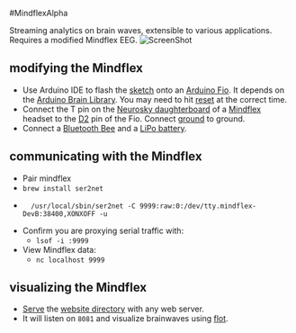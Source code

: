 #MindflexAlpha

Streaming analytics on brain waves, extensible to various applications.  Requires a modified Mindflex EEG.
![ScreenShot](http://xbarr.me/mindflexalpha.png)
## modifying the Mindflex

* Use Arduino IDE to flash the [sketch](https://github.com/calebbarr/MindflexAlpha/blob/master/embedded/MindflexAlphaArduinoSketch.pde) onto an [Arduino Fio](http://arduino.cc/en/Main/ArduinoBoardFio).  It depends on the [Arduino Brain Library](https://github.com/kitschpatrol/Brain).  You may need to hit [reset](http://stackoverflow.com/a/20735393/1215687) at the correct time.
* Connect the T pin on the [Neurosky daughterboard](http://frontiernerds.com/files/imagecache/full-screen/t-pin-soldered.jpg) of a [Mindflex](http://www.ebay.com/sch/i.html?_from=R40&_trksid=p2050601.m570.l1313.TR0.TRC0.H0.Xmindflex+duel+replacement+headset&_nkw=mindflex+duel+replacement+headset&_sacat=0) headset to the [D2](http://www.instructables.com/file/F49LH28GZLW9939) pin of the Fio.  Connect [ground](http://frontiernerds.com/files/imagecache/full-column/4492255397_b86e4a8b56_o.jpg) to ground.
* Connect a [Bluetooth Bee](http://www.seeedstudio.com/depot/Bluetooth-Bee-p-598.html) and a [LiPo battery](https://www.sparkfun.com/products/731).

## communicating with the Mindflex
* 	Pair mindflex
* 	`brew install ser2net`
*		/usr/local/sbin/ser2net -C 9999:raw:0:/dev/tty.mindflex-DevB:38400,XONXOFF -u
* 	Confirm you are proxying serial traffic with: 
	* 	`lsof -i :9999`
* 	View Mindflex data:
	* 	`nc localhost 9999`

## visualizing the Mindflex
* 	[Serve](http://web.archive.org/web/20160305051535/https://echo.co/blog/os-x-1010-yosemite-local-development-environment-apache-php-and-mysql-homebrew) the [website directory](https://github.com/calebbarr/MindflexAlpha/tree/master/website) with any web server.
* 	It will listen on `8081` and visualize brainwaves using [flot](http://www.flotcharts.org/).
